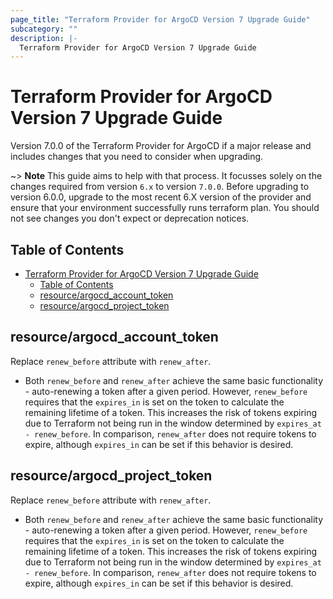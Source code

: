 ```yaml
---
page_title: "Terraform Provider for ArgoCD Version 7 Upgrade Guide"
subcategory: ""
description: |-
  Terraform Provider for ArgoCD Version 7 Upgrade Guide
---
```


# Terraform Provider for ArgoCD Version 7 Upgrade Guide

Version 7.0.0 of the Terraform Provider for ArgoCD if a major release and
includes changes that you need to consider when upgrading.

~> **Note** This guide aims to help with that process. It focusses solely on the
changes required from version `6.x` to version `7.0.0`. Before upgrading to
version 6.0.0, upgrade to the most recent 6.X version of the provider and ensure
that your environment successfully runs terraform plan. You should not see
changes you don't expect or deprecation notices.

## Table of Contents
- [Terraform Provider for ArgoCD Version 7 Upgrade Guide](#terraform-provider-for-argocd-version-7-upgrade-guide)
  - [Table of Contents](#table-of-contents)
  - [resource/argocd\_account\_token](#resourceargocd_account_token)
  - [resource/argocd\_project\_token](#resourceargocd_project_token)

## resource/argocd_account_token

Replace `renew_before` attribute with `renew_after`.

- Both `renew_before` and `renew_after` achieve the same basic functionality -
  auto-renewing a token after a given period. However, `renew_before` requires
  that the `expires_in` is set on the token to calculate the remaining lifetime
  of a token. This increases the risk of tokens expiring due to Terraform not
  being run in the window determined by `expires_at - renew_before`. In
  comparison, `renew_after` does not require tokens to expire, although
  `expires_in` can be set if this behavior is desired.

## resource/argocd_project_token

Replace `renew_before` attribute with `renew_after`.

- Both `renew_before` and `renew_after` achieve the same basic functionality -
  auto-renewing a token after a given period. However, `renew_before` requires
  that the `expires_in` is set on the token to calculate the remaining lifetime
  of a token. This increases the risk of tokens expiring due to Terraform not
  being run in the window determined by `expires_at - renew_before`. In
  comparison, `renew_after` does not require tokens to expire, although
  `expires_in` can be set if this behavior is desired.
